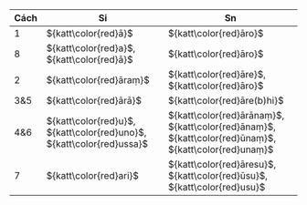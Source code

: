 <div class="declension-content" markdown="1">

| Cách | Si                                                                    | Sn                                                                                                   |
| ---- | --------------------------------------------------------------------- | ---------------------------------------------------------------------------------------------------- |
| 1    | ${katt\color{red}ā}$                                                  | ${katt\color{red}āro}$                                                                               |
| 8    | ${katt\color{red}a}$, ${katt\color{red}ā}$                            | ${katt\color{red}āro}$                                                                               |
| 2    | ${katt\color{red}āraṃ}$                                               | ${katt\color{red}āre}$, ${katt\color{red}āro}$                                                       |
| 3&5  | ${katt\color{red}ārā}$                                                | ${katt\color{red}āre(b)hi}$                                                                          |
| 4&6  | ${katt\color{red}u}$, ${katt\color{red}uno}$, ${katt\color{red}ussa}$ | ${katt\color{red}ārānaṃ}$, ${katt\color{red}ānaṃ}$, ${katt\color{red}ūnaṃ}$, ${katt\color{red}unaṃ}$ |
| 7    | ${katt\color{red}ari}$                                                | ${katt\color{red}āresu}$, ${katt\color{red}ūsu}$, ${katt\color{red}usu}$                             |

</div>
